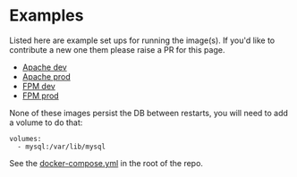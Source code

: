 # Examples

Listed here are example set ups for running the image(s). If you'd like to contribute a new one them please raise a PR for this page.

 * [Apache dev](../compose/docker-compose.apache.dev.yml)
 * [Apache prod](../compose/docker-compose.apache.prod.yml)
 * [FPM dev](../compose/docker-compose.fpm.dev.yml)
 * [FPM prod](../compose/docker-compose.fpm.prod.yml)

None of these images persist the DB between restarts, you will need to add a volume to do that:

    volumes:
      - mysql:/var/lib/mysql

See the [docker-compose.yml](../docker-compose.yml) in the root of the repo.
